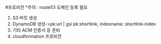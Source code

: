 #프로비전
*주의 : route53 도메인 등록 필요
1. S3 버킷 생성
2. DynamoDB 생성->pk:url | gsi pk:shortlink, indexname: shortlink-index
3. 기타 ACM 인증서 등 준비 
4. cloudformation 프로비전